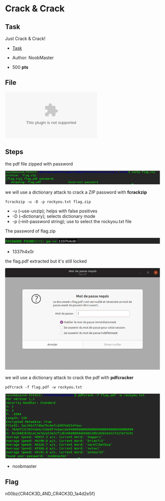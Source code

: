 # **Crack & Crack**
## **Task**
Just Crack & Crack! 

* [Task](https://ctf.n00bzunit3d.xyz/challenges#Crack%20&%20Crack-8)

* Author: NoobMaster

* 500 **pts**

## **File**
![File](flag.zip)

## **Steps**

the pdf file zipped with password 

![](capture1.png)

we will use a dictionary attack to crack a ZIP password with **fcrackzip**

	fcrackzip -u -D -p rockyou.txt flag.zip

* -u (–use-unzip); helps with false positives
* -D (–dictionary); selects dictionary mode
* -p (–init-password string); use to select the rockyou.txt file

The password of flag.zip

![](zip_password.png)

* 1337h4x0r

the flag.pdf extracted but it's still locked

![](openpdf.png)

we will use a dictionary attack to crack the pdf with **pdfcracker**

	pdfcrack -f flag.pdf -w rockyou.txt

![](pdfpassword.png)

* noobmaster

## **Flag**

n00bz{CR4CK3D_4ND_CR4CK3D_1a4d2e5f}
	
	
	
	
	
	
	
	
	
	
	
	
	
	
	
	
	
	
	
	
	
	
	






